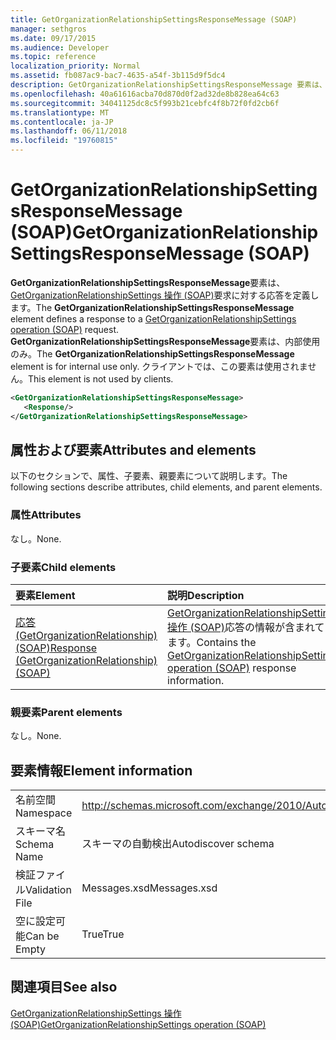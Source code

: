 ```yaml
---
title: GetOrganizationRelationshipSettingsResponseMessage (SOAP)
manager: sethgros
ms.date: 09/17/2015
ms.audience: Developer
ms.topic: reference
localization_priority: Normal
ms.assetid: fb087ac9-bac7-4635-a54f-3b115d9f5dc4
description: GetOrganizationRelationshipSettingsResponseMessage 要素は、GetOrganizationRelationshipSettings の操作 (SOAP) 要求に対する応答を定義します。 GetOrganizationRelationshipSettingsResponseMessage 要素は、内部使用のみ。 クライアントでは、この要素は使用されません。
ms.openlocfilehash: 40a61616acba70d870d0f2ad32de8b828ea64c63
ms.sourcegitcommit: 34041125dc8c5f993b21cebfc4f8b72f0fd2cb6f
ms.translationtype: MT
ms.contentlocale: ja-JP
ms.lasthandoff: 06/11/2018
ms.locfileid: "19760815"
---
```

# <a name="getorganizationrelationshipsettingsresponsemessage-soap"></a><span data-ttu-id="974d0-105">GetOrganizationRelationshipSettingsResponseMessage (SOAP)</span><span class="sxs-lookup"><span data-stu-id="974d0-105">GetOrganizationRelationshipSettingsResponseMessage (SOAP)</span></span>

<span data-ttu-id="974d0-106">**GetOrganizationRelationshipSettingsResponseMessage**要素は、 [GetOrganizationRelationshipSettings 操作 (SOAP)](getorganizationrelationshipsettings-operation-soap.md)要求に対する応答を定義します。</span><span class="sxs-lookup"><span data-stu-id="974d0-106">The **GetOrganizationRelationshipSettingsResponseMessage** element defines a response to a [GetOrganizationRelationshipSettings operation (SOAP)](getorganizationrelationshipsettings-operation-soap.md) request.</span></span> <span data-ttu-id="974d0-107">**GetOrganizationRelationshipSettingsResponseMessage**要素は、内部使用のみ。</span><span class="sxs-lookup"><span data-stu-id="974d0-107">The **GetOrganizationRelationshipSettingsResponseMessage** element is for internal use only.</span></span> <span data-ttu-id="974d0-108">クライアントでは、この要素は使用されません。</span><span class="sxs-lookup"><span data-stu-id="974d0-108">This element is not used by clients.</span></span> 
  
```XML
<GetOrganizationRelationshipSettingsResponseMessage>
   <Response/>
</GetOrganizationRelationshipSettingsResponseMessage>
```

## <a name="attributes-and-elements"></a><span data-ttu-id="974d0-109">属性および要素</span><span class="sxs-lookup"><span data-stu-id="974d0-109">Attributes and elements</span></span>

<span data-ttu-id="974d0-110">以下のセクションで、属性、子要素、親要素について説明します。</span><span class="sxs-lookup"><span data-stu-id="974d0-110">The following sections describe attributes, child elements, and parent elements.</span></span>
  
### <a name="attributes"></a><span data-ttu-id="974d0-111">属性</span><span class="sxs-lookup"><span data-stu-id="974d0-111">Attributes</span></span>

<span data-ttu-id="974d0-112">なし。</span><span class="sxs-lookup"><span data-stu-id="974d0-112">None.</span></span>
  
### <a name="child-elements"></a><span data-ttu-id="974d0-113">子要素</span><span class="sxs-lookup"><span data-stu-id="974d0-113">Child elements</span></span>

|<span data-ttu-id="974d0-114">**要素**</span><span class="sxs-lookup"><span data-stu-id="974d0-114">**Element**</span></span>|<span data-ttu-id="974d0-115">**説明**</span><span class="sxs-lookup"><span data-stu-id="974d0-115">**Description**</span></span>|
|:-----|:-----|
|[<span data-ttu-id="974d0-116">応答 (GetOrganizationRelationship) (SOAP)</span><span class="sxs-lookup"><span data-stu-id="974d0-116">Response (GetOrganizationRelationship) (SOAP)</span></span>](response-getorganizationrelationshipsoap.md) <br/> |<span data-ttu-id="974d0-117">[GetOrganizationRelationshipSettings 操作 (SOAP)](getorganizationrelationshipsettings-operation-soap.md)応答の情報が含まれています。</span><span class="sxs-lookup"><span data-stu-id="974d0-117">Contains the [GetOrganizationRelationshipSettings operation (SOAP)](getorganizationrelationshipsettings-operation-soap.md) response information.</span></span>  <br/> |
   
### <a name="parent-elements"></a><span data-ttu-id="974d0-118">親要素</span><span class="sxs-lookup"><span data-stu-id="974d0-118">Parent elements</span></span>

<span data-ttu-id="974d0-119">なし。</span><span class="sxs-lookup"><span data-stu-id="974d0-119">None.</span></span>
  
## <a name="element-information"></a><span data-ttu-id="974d0-120">要素情報</span><span class="sxs-lookup"><span data-stu-id="974d0-120">Element information</span></span>

|||
|:-----|:-----|
|<span data-ttu-id="974d0-121">名前空間</span><span class="sxs-lookup"><span data-stu-id="974d0-121">Namespace</span></span>  <br/> |http://schemas.microsoft.com/exchange/2010/Autodiscover  <br/> |
|<span data-ttu-id="974d0-122">スキーマ名</span><span class="sxs-lookup"><span data-stu-id="974d0-122">Schema Name</span></span>  <br/> |<span data-ttu-id="974d0-123">スキーマの自動検出</span><span class="sxs-lookup"><span data-stu-id="974d0-123">Autodiscover schema</span></span>  <br/> |
|<span data-ttu-id="974d0-124">検証ファイル</span><span class="sxs-lookup"><span data-stu-id="974d0-124">Validation File</span></span>  <br/> |<span data-ttu-id="974d0-125">Messages.xsd</span><span class="sxs-lookup"><span data-stu-id="974d0-125">Messages.xsd</span></span>  <br/> |
|<span data-ttu-id="974d0-126">空に設定可能</span><span class="sxs-lookup"><span data-stu-id="974d0-126">Can be Empty</span></span>  <br/> |<span data-ttu-id="974d0-127">True</span><span class="sxs-lookup"><span data-stu-id="974d0-127">True</span></span>  <br/> |
   
## <a name="see-also"></a><span data-ttu-id="974d0-128">関連項目</span><span class="sxs-lookup"><span data-stu-id="974d0-128">See also</span></span>



[<span data-ttu-id="974d0-129">GetOrganizationRelationshipSettings 操作 (SOAP)</span><span class="sxs-lookup"><span data-stu-id="974d0-129">GetOrganizationRelationshipSettings operation (SOAP)</span></span>](getorganizationrelationshipsettings-operation-soap.md)

